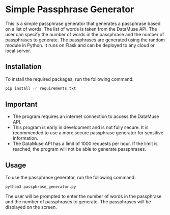 # Simple Passphrase Generator
This is a simple passphrase generator that generates a passphrase based on a list of words. The list of words is taken from the DataMuse API. The user can specify the number of words in the passphrase and the number of passphrases to generate. The passphrases are generated using the random module in Python.
It runs on Flask and can be deployed to any cloud or local server.

## Installation
To install the required packages, run the following command:
```bash
pip install -r requirements.txt
```

## Important
- The program requires an internet connection to access the DataMuse API.
- This program is early in development and is not fully secure. It is recommended to use a more secure passphrase generator for sensitive information.
- The DataMuse API has a limit of 1000 requests per hour. If the limit is reached, the program will not be able to generate passphrases.

## Usage
To use the passphrase generator, run the following command:
```
python3 passphrase_generator.py
```
The user will be prompted to enter the number of words in the passphrase and the number of passphrases to generate. The passphrases will be displayed on the screen.
